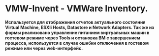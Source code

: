 # VMW-Invent - VMWare Inventory.
**Используется для отображения отчетов актуального состояния Virtual Machine, ESXIi Hosts, Datastore и Network Adapters. Так же из формы реализовано управление питанием виртуальных машин в гостевом режиме через Tools и остановка ВМ с завершением процесса, используется в случае ошибки отключения в гостевом режиме или через web-интерфейс.**
